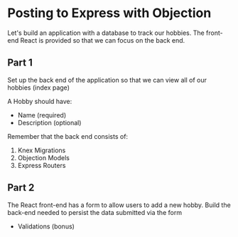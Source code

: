 # Posting to Express with Objection

Let's build an application with a database to track our hobbies. The front-end React is provided so that we can focus on the back end.

## Part 1

Set up the back end of the application so that we can view all of our hobbies (index page)

A Hobby should have:

- Name (required)
- Description (optional)

Remember that the back end consists of:

1. Knex Migrations
2. Objection Models
3. Express Routers

## Part 2

The React front-end has a form to allow users to add a new hobby. Build the back-end needed to persist the data submitted via the form

- Validations (bonus)
